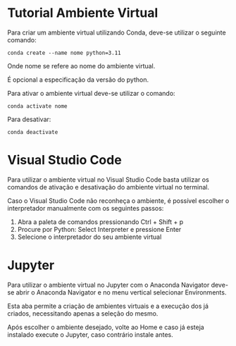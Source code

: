 # Tutorial Ambiente Virtual

Para criar um ambiente virtual utilizando Conda, deve-se utilizar o seguinte comando:

```
conda create --name nome python=3.11
```

Onde nome se refere ao nome do ambiente virtual. 

É opcional a especificação da versão do python.

Para ativar o ambiente virtual deve-se utilizar o comando:

```
conda activate nome
```

Para desativar:

```
conda deactivate
```

# Visual Studio Code

Para utilizar o ambiente virtual no Visual Studio Code basta utilizar os comandos de ativação e desativação do ambiente virtual no terminal.

Caso o Visual Studio Code não reconheça o ambiente, é possível escolher o interpretador manualmente com os seguintes passos:

1. Abra a paleta de comandos pressionando Ctrl + Shift + p
2. Procure por Python: Select Interpreter e pressione Enter
3. Selecione o interpretador do seu ambiente virtual

# Jupyter

Para utilizar o ambiente virtual no Jupyter com o Anaconda Navigator deve-se abrir o Anaconda Navigator e no menu vertical selecionar Environments.

Esta aba permite a criação de ambientes virtuais e a execução dos já criados, necessitando apenas a seleção do mesmo.

Após escolher o ambiente desejado, volte ao Home e caso já esteja instalado execute o Jupyter, caso contrário instale antes.

